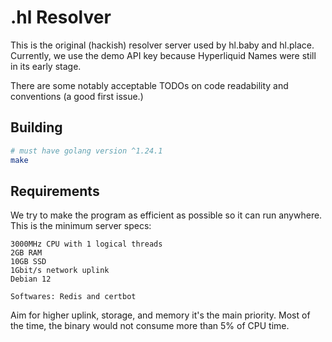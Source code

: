 # .hl Resolver

This is the original (hackish) resolver server used by hl.baby and hl.place. Currently, we use the demo API key because Hyperliquid Names were still in its early stage.

There are some notably acceptable TODOs on code readability and conventions (a good first issue.)

## Building
```sh
# must have golang version ^1.24.1
make
```

## Requirements
We try to make the program as efficient as possible so it can run anywhere. This is the minimum server specs:

```
3000MHz CPU with 1 logical threads
2GB RAM
10GB SSD
1Gbit/s network uplink
Debian 12

Softwares: Redis and certbot
```

Aim for higher uplink, storage, and memory it's the main priority. Most of the time, the binary would not consume more than 5% of CPU time.